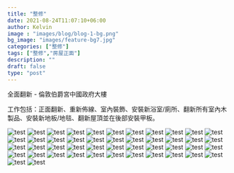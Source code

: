 ```yaml
---
title: "整修"
date: 2021-08-24T11:07:10+06:00
author: Kelvin
image : "images/blog/blog-1-bg.png"
bg_image: "images/feature-bg7.jpg"
categories: ["整修"]
tags: ["整修","房屋正面"]
description: ""
draft: false
type: "post"
---
```



全面翻新 - 倫敦伯爵宮中國政府大樓

工作包括：正面翻新、重新佈線、室內裝飾、安裝新浴室/廁所、翻新所有室內木製品、安裝新地板/地毯、翻新屋頂並在後部安裝甲板。

![test](/images/blog/blog-1%20(1).jpg)
![test](/images/blog/blog-1%20(2).jpg)
![test](/images/blog/blog-1%20(3).jpg)
![test](/images/blog/blog-1%20(4).jpg)
![test](/images/blog/blog-1%20(5).jpg)
![test](/images/blog/blog-1%20(6).jpg)
![test](/images/blog/blog-1%20(7).jpg)
![test](/images/blog/blog-1%20(8).jpg)
![test](/images/blog/blog-1%20(9).jpg)
![test](/images/blog/blog-1%20(10).jpg)
![test](/images/blog/blog-1%20(11).jpg)
![test](/images/blog/blog-1%20(12).jpg)
![test](/images/blog/blog-1%20(13).jpg)
![test](/images/blog/blog-1%20(14).jpg)
![test](/images/blog/blog-1%20(15).jpg)
![test](/images/blog/blog-1%20(16).jpg)
![test](/images/blog/blog-1%20(17).jpg)
![test](/images/blog/blog-1%20(18).jpg)
![test](/images/blog/blog-1%20(19).jpg)
![test](/images/blog/blog-1%20(20).jpg)
![test](/images/blog/blog-1%20(21).jpg)
![test](/images/blog/blog-1%20(22).jpg)
![test](/images/blog/blog-1%20(23).jpg)
![test](/images/blog/blog-1%20(24).jpg)
![test](/images/blog/blog-1%20(25).jpg)
![test](/images/blog/blog-1%20(26).jpg)
![test](/images/blog/blog-1%20(27).jpg)
![test](/images/blog/blog-1%20(28).jpg)
![test](/images/blog/blog-1%20(29).jpg)
![test](/images/blog/blog-1%20(30).jpg)
![test](/images/blog/blog-1%20(31).jpg)
![test](/images/blog/blog-1%20(32).jpg)
![test](/images/blog/blog-1%20(33).jpg)
![test](/images/blog/blog-1%20(34).jpg)
![test](/images/blog/blog-1%20(35).jpg)
![test](/images/blog/blog-1%20(36).jpg)
![test](/images/blog/blog-1%20(37).jpg)
![test](/images/blog/blog-1%20(38).jpg)
![test](/images/blog/blog-1%20(39).jpg)
![test](/images/blog/blog-1%20(40).jpg)
![test](/images/blog/blog-1%20(41).jpg)
![test](/images/blog/blog-1%20(42).jpg)
![test](/images/blog/blog-1%20(43).jpg)
![test](/images/blog/blog-1%20(44).jpg)
![test](/images/blog/blog-1%20(45).jpg)
![test](/images/blog/blog-1%20(46).jpg)